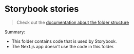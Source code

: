 Storybook stories
===

> Check out the [documentation about the folder structure](../README.md#stories-folder)

Summary:

- This folder contains code that is used by Storybook.
- The Next.js app doesn't use the code in this folder.
